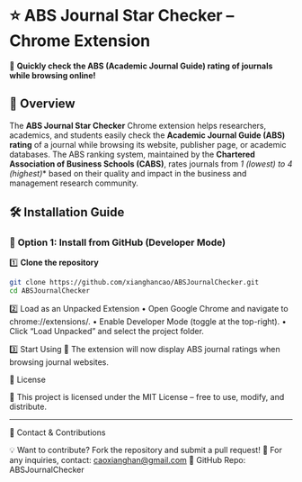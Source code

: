 # ⭐ ABS Journal Star Checker – Chrome Extension  

🚀 **Quickly check the ABS (Academic Journal Guide) rating of journals while browsing online!**  

## 📖 **Overview**  
The **ABS Journal Star Checker** Chrome extension helps researchers, academics, and students easily check the **Academic Journal Guide (ABS) rating** of a journal while browsing its website, publisher page, or academic databases. The ABS ranking system, maintained by the **Chartered Association of Business Schools (CABS)**, rates journals from **1 (lowest) to 4* (highest)** based on their quality and impact in the business and management research community.  

## 🛠 **Installation Guide**  
### 📌 **Option 1: Install from GitHub (Developer Mode)**  
1️⃣ **Clone the repository**  
```bash
git clone https://github.com/xianghancao/ABSJournalChecker.git
cd ABSJournalChecker
```

2️⃣ Load as an Unpacked Extension
	•	Open Google Chrome and navigate to chrome://extensions/.
	•	Enable Developer Mode (toggle at the top-right).
	•	Click “Load Unpacked” and select the project folder.

3️⃣ Start Using 🎉
The extension will now display ABS journal ratings when browsing journal websites.


📜 License

📝 This project is licensed under the MIT License – free to use, modify, and distribute.

---

💬 Contact & Contributions

💡 Want to contribute? Fork the repository and submit a pull request!
📧 For any inquiries, contact: caoxianghan@gmail.com
🔗 GitHub Repo: ABSJournalChecker
